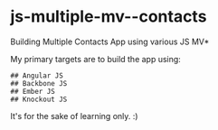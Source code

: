 js-multiple-mv--contacts
========================

Building Multiple Contacts App using various JS MV*

My primary targets are to build the app using:

    ## Angular JS
    ## Backbone JS
    ## Ember JS
    ## Knockout JS

It's for the sake of learning only. :)
